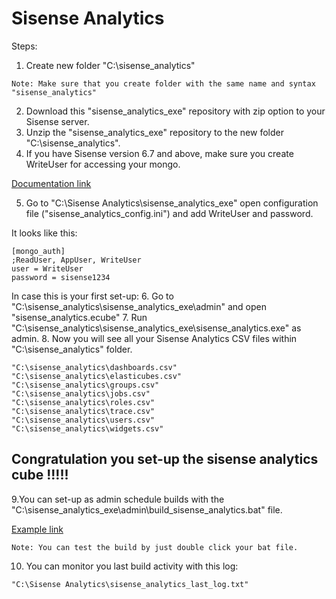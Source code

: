 # Sisense Analytics


Steps:

1. Create new folder "C:\sisense_analytics"
```
Note: Make sure that you create folder with the same name and syntax "sisense_analytics"
```
2. Download this "sisense_analytics_exe" repository with zip option to your Sisense server.
3. Unzip the "sisense_analytics_exe" repository to the new folder "C:\sisense_analytics".
4. If you have Sisense version 6.7 and above, make sure you create WriteUser for accessing your mongo.

[Documentation link](https://documentation.sisense.com/accessing-sisense-application-database)

5. Go to "C:\Sisense Analytics\sisense_analytics_exe" open configuration file ("sisense_analytics_config.ini") and add WriteUser and password.

It looks like this:
```
[mongo_auth]
;ReadUser, AppUser, WriteUser
user = WriteUser 
password = sisense1234
```

In case this is your first set-up:
6. Go to "C:\sisense_analytics\sisense_analytics_exe\admin" and open "sisense_analytics.ecube"
7. Run "C:\sisense_analytics\sisense_analytics_exe\sisense_analytics.exe" as admin.
8. Now you will see all your Sisense Analytics CSV files within "C:\sisense_analytics" folder.

```
"C:\sisense_analytics\dashboards.csv"
"C:\sisense_analytics\elasticubes.csv"
"C:\sisense_analytics\groups.csv"
"C:\sisense_analytics\jobs.csv"
"C:\sisense_analytics\roles.csv"
"C:\sisense_analytics\trace.csv"
"C:\sisense_analytics\users.csv"
"C:\sisense_analytics\widgets.csv"
```


## Congratulation you set-up the sisense analytics cube !!!!!

9.You can set-up as admin schedule builds with the "C:\sisense_analytics_exe\admin\build_sisense_analytics.bat" file.

[Example link](https://support.sisense.com/hc/en-us/articles/230646488-Schedule-sequential-ElastiCube-builds-using-windows-task-scheduler)

```
Note: You can test the build by just double click your bat file.
```


10. You can monitor you last build activity with this log:

```
"C:\Sisense Analytics\sisense_analytics_last_log.txt"
```

